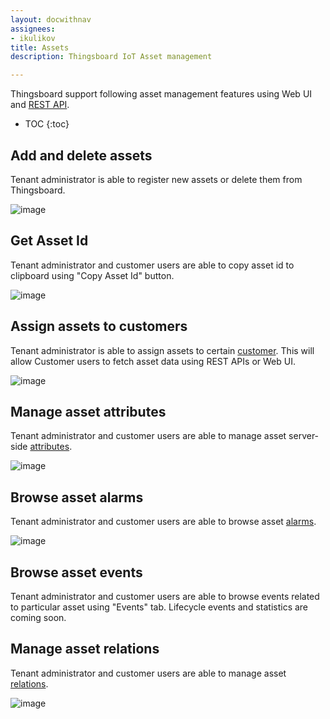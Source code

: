 ```yaml
---
layout: docwithnav
assignees:
- ikulikov
title: Assets
description: Thingsboard IoT Asset management

---
```


Thingsboard support following asset management features using Web UI and [REST API](/docs/reference/rest-api/).

* TOC
{:toc}

## Add and delete assets

Tenant administrator is able to register new assets or delete them from Thingsboard.

![image](/images/user-guide/ui/assets.png)

## Get Asset Id
  
Tenant administrator and customer users are able to copy asset id to clipboard using "Copy Asset Id" button.

 ![image](/images/user-guide/ui/asset-id.png)

## Assign assets to customers

Tenant administrator is able to assign assets to certain [customer](/docs/user-guide/ui/customers/).
This will allow Customer users to fetch asset data using REST APIs or Web UI.
 
 ![image](/images/user-guide/ui/assign-asset-to-customer.png)

## Manage asset attributes

Tenant administrator and customer users are able to manage asset server-side [attributes](/docs/user-guide/attributes).

 ![image](/images/user-guide/ui/asset-attributes.png)

## Browse asset alarms

Tenant administrator and customer users are able to browse asset [alarms](/docs/user-guide/alarms).

 ![image](/images/user-guide/ui/asset-alarms.png)
 
## Browse asset events
  
Tenant administrator and customer users are able to browse events related to particular asset using "Events" tab.
Lifecycle events and statistics are coming soon.

## Manage asset relations
 
Tenant administrator and customer users are able to manage asset [relations](/docs/user-guide/entities-and-relations).

 ![image](/images/user-guide/ui/asset-relations.png)
 